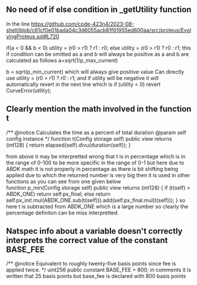 ## No need of if else condition in _getUtility function 
In the line https://github.com/code-423n4/2023-08-shell/blob/c61cf0e01bada04c3d6055acb81f61955ed600aa/src/proteus/EvolvingProteus.sol#L720

if(a < 0 && b < 0) utility = (r0 > r1) ? r1 : r0;
        else utility = (r0 > r1) ? r0 : r1;
this if condition can be omitted as a and b will always be positive as a and b are calculated as follows  a=sqrt(1/p_max_current)

b = sqrt(p_min_current) which will always give positive value
Can directly use utility = (r0 > r1) ? r0 : r1; and if utility will be negative it will automatically revert in the next line which is 
if (utility < 0) revert CurveError(utility);
 ## Clearly mention the math involved in the function t

/**
       @notice Calculates the time as a percent of total duration
       @param self config instance
    */
    function t(Config storage self) public view returns (int128) {
        return elapsed(self).divu(duration(self));
    }

from above it may be interpretted wrong that t is in percentage which is in the range of 0-100 to be more specific in the range of 0-1 but here due to ABDK math it is not properly in percentage as there is bit shifting being applied due to which the returned number is very big then it is used in other functions as you can see from one given below   
function p_min(Config storage self) public view returns (int128) {
        if (t(self) > ABDK_ONE) return self.px_final;
        else return self.px_init.mul(ABDK_ONE.sub(t(self))).add(self.px_final.mul(t(self)));
    }
   so here t is subtracted from ABDK_ONE which is a large number so clearly the percentage definiton can be miss interpretted.

## Natspec info about a variable doesn't correctly interprets the correct value of the constant BASE_FEE 
/** 
     @notice 
     Equivalent to roughly twenty-five basis points since fee is applied twice.
    */
    uint256 public constant BASE_FEE = 800;
in comments it is written that 25 basis points but base_fee is declared with 800 basis points

